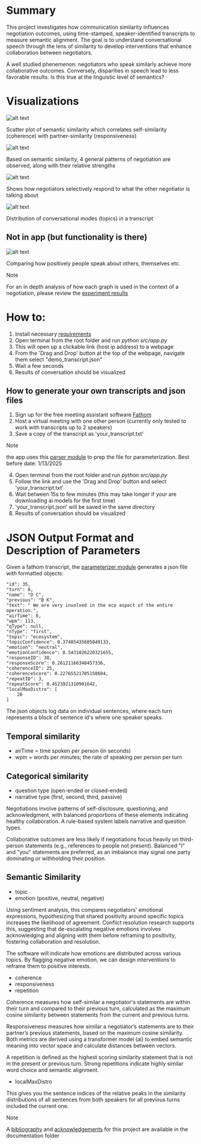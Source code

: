 
# Summary

This project investigates how communication similarity influences negotiation outcomes, using time-stamped, speaker-identified transcripts to measure semantic alignment. The goal is to understand conversational speech through the lens of similarity to develop interventions that enhance collaboration between negotiators.

A well studied phenemenon: negotiators who speak similarly achieve more collaborative outcomes. Conversely, disparities in speech lead to less favorable results. Is this true at the linguistic level of semantics?

# Visualizations

![alt text](https://github.com/mkstp/convo-analyzer/blob/main/res/response_coherence_scatter.png?raw=true)

Scatter plot of semantic similarity which correlates self-similarity (coherence) with partner-similarity (responsiveness)

![alt text](https://github.com/mkstp/convo-analyzer/blob/main/res/cluster_analysis.png?raw=true)

Based on semantic similarity, 4 general patterns of negotiation are observed, along with their relative strengths

![alt text](https://github.com/mkstp/convo-analyzer/blob/main/res/coh-res-rep.png?raw=true)

Shows how negotiators selectively respond to what the other negotiator is talking about

![alt text](https://github.com/mkstp/convo-analyzer/blob/main/res/repeat_scores.png?raw=true)

Distribution of conversational modes (topics) in a transcript

## Not in app (but functionality is there)

![alt text](https://github.com/mkstp/convo-analyzer/blob/main/res/emotionplot.png?raw=true)

Comparing how positively people speak about others, themselves etc.

> [!NOTE]
> For an in depth analysis of how each graph is used in the context of a negotiation, please review the [experiment results](/doc/negotiation_results.md)

# How to:

1. Install necessary [requirements](/doc/requirements.txt)
2. Open terminal from the root folder and run *python src/app.py* 
3. This will open up a clickable link (host ip address) to a webpage
4. From the 'Drag and Drop' button at the top of the webpage, navigate them select "demo_transcript.json"
5. Wait a few seconds
6. Results of conversation should be visualized

## How to generate your own transcripts and json files

1. Sign up for the free meeting assistant software [Fathom](https://fathom.video/home)
2. Host a virtual meeting with one other person (currently only tested to work with transcripts up to 2 speakers)
3. Save a copy of the transcript as 'your_transcript.txt'

> [!NOTE]
> the app uses this [parser module](/src/fathom_preprocessor.py) to prep the file for parameterization. Best before date: 1/13/2025

4. Open terminal from the root folder and run *python src/app.py* 
4. Follow the link and use the 'Drag and Drop' button and select 'your_transcript.txt'
5. Wait between 15s to few minutes (this may take longer if your are downloading ai models for the first time)
6. 'your_transcript.json' will be saved in the same directory
7. Results of conversation should be visualized

# JSON Output Format and Description of Parameters

Given a fathom transcript, the [parameterizer module](/src/parameterizer.py) generates a json file with formatted objects:

```
"id": 35,
"turn": 8,
"name": "D C",
"previous": "B K",
"text": " We are very involved in the eco aspect of the entire operation.",
"airTime": 6,
"wpm": 113,
"qType": null,
"nType": "first",
"topic": "ecosystem",
"topicConfidence": 0.37485435605049133,
"emotion": "neutral",
"emotionConfidence": 0.5431026220321655,
"responseID": 30,
"responseScore": 0.26121166348457336,
"coherenceID": 25,
"coherenceScore": 0.22765521705150604,
"repeatID": 3,
"repeatScore": 0.4523921310901642,
"localMaxDistro": [
    20
]
```

The json objects log data on individual sentences, where each turn represents a block of sentence id's where one speaker speaks. 

## Temporal similarity
 
- airTime = time spoken per person (in seconds)
- wpm = words per minutes; the rate of speaking per person per turn

## Categorical similarity

- question type (open-ended or closed-ended)
- narrative type (first, second, third, passive)

Negotiations involve patterns of self-disclosure, questioning, and acknowledgment, with balanced proportions of these elements indicating healthy collaboration. A rule-based system labels narrative and question types.

Collaborative outcomes are less likely if negotiations focus heavily on third-person statements (e.g., references to people not present). Balanced "I" and "you" statements are preferred, as an imbalance may signal one party dominating or withholding their position.

## Semantic Similarity

- topic
- emotion (positive, neutral, negative)

Using sentiment analysis, this compares negotiators' emotional expressions, hypothesizing that shared positivity around specific topics increases the likelihood of agreement. Conflict resolution research supports this, suggesting that de-escalating negative emotions involves acknowledging and aligning with them before reframing to positivity, fostering collaboration and resolution.

The software will indicate how emotions are distributed across various topics. By flagging negative emotion, we can design interventions to reframe them to positive interests. 

- coherence
- responsiveness
- repetition

Coherence measures how self-similar a negotiator's statements are within their turn and compared to their previous turn, calculated as the maximum cosine similarity between statements from the current and previous turns.

Responsiveness measures how similar a negotiator’s statements are to their partner’s previous statements, based on the maximum cosine similarity. Both metrics are derived using a transformer model (ai) to embed semantic meaning into vector space and calculate distances between vectors.

A repetition is defined as the highest scoring similarity statement that is not in the present or previous turn. Strong repetitions indicate highly similar word choice and semantic alignment.

- localMaxDistro

This gives you the sentence indices of the relative peaks in the similarity distributions of all sentences from both speakers for all previous turns included the current one. 

> [!Note]
> A [bibliography](/doc/references.md) and [acknowledgements](/doc/acknowledgments.md) for this project are available in the documentation folder
